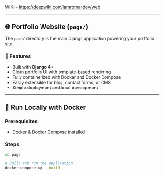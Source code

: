 WIKI - https://deepwiki.com/iamromandev/web

---

## 🌐 Portfolio Website (`page/`)

The `page/` directory is the main Django application powering your portfolio site.

### 🚀 Features

- Built with **Django 4+**
- Clean portfolio UI with template-based rendering
- Fully containerized with Docker and Docker Compose
- Easily extensible for blog, contact forms, or CMS
- Simple deployment and local development

---

## 🐳 Run Locally with Docker

### Prerequisites

- Docker & Docker Compose installed

### Steps

```bash
cd page

# Build and run the application
docker-compose up --build
